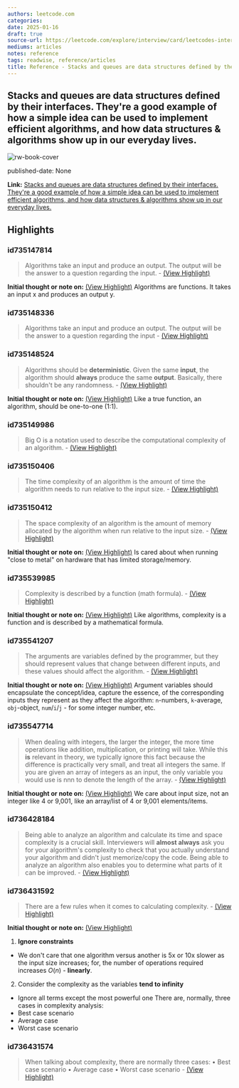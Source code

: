 ```yaml
---
authors: leetcode.com
categories:
date: 2025-01-16
draft: true
source-url: https://leetcode.com/explore/interview/card/leetcodes-interview-crash-course-data-structures-and-algorithms/715/introduction/4654/
mediums: articles
notes: reference
tags: readwise, reference/articles
title: Reference - Stacks and queues are data structures defined by their interfaces. They're a good example of how a simple idea can be used to implement efficient algorithms, and how data structures & algorithms show up in our everyday lives.
---
```

## Stacks and queues are data structures defined by their interfaces. They're a good example of how a simple idea can be used to implement efficient algorithms, and how data structures & algorithms show up in our everyday lives.

![rw-book-cover](https://leetcode.com/static/images/LeetCode_Sharing.png)

published-date: None

**Link:** [Stacks and queues are data structures defined by their interfaces. They're a good example of how a simple idea can be used to implement efficient algorithms, and how data structures & algorithms show up in our everyday lives.](https://leetcode.com/explore/interview/card/leetcodes-interview-crash-course-data-structures-and-algorithms/715/introduction/4654/)

## Highlights
### id735147814

> Algorithms take an input and produce an output. The output will be the answer to a question regarding the input.
> \- [(View Highlight)](https://read.readwise.io/read/01j0mt9sjfr6skrd54z2mnvs4h)

**Initial thought or note on:** [(View Highlight)](https://read.readwise.io/read/01j0mt9sjfr6skrd54z2mnvs4h)
Algorithms are functions. It takes an input x and produces an output y.

### id735148336

> Algorithms take an input and produce an output. The output will be the answer to a question regarding the input
> \- [(View Highlight)](https://read.readwise.io/read/01j0mtjv41hd2wtv4m4qfjbhrr)

### id735148524

> Algorithms should be **deterministic**. Given the same **input**, the algorithm should **always** produce the same **output**. Basically, there shouldn't be any randomness.
> \- [(View Highlight)](https://read.readwise.io/read/01j0mtr94mrdskgvzj4grd9aj3)

**Initial thought or note on:** [(View Highlight)](https://read.readwise.io/read/01j0mtr94mrdskgvzj4grd9aj3)
Like a true function, an algorithm, should be one-to-one (1:1).

### id735149986

> Big O is a notation used to describe the computational complexity of an algorithm.
> \- [(View Highlight)](https://read.readwise.io/read/01j0mv5kdjv2r9scyaf20yd89b)

### id735150406

> The time complexity of an algorithm is the amount of time the algorithm needs to run relative to the input size.
> \- [(View Highlight)](https://read.readwise.io/read/01j0mvec3vnmr41y7yz9a23zhk)

### id735150412

> The space complexity of an algorithm is the amount of memory allocated by the algorithm when run relative to the input size.
> \- [(View Highlight)](https://read.readwise.io/read/01j0mvefmdbxvqezaznds2r0qs)

**Initial thought or note on:** [(View Highlight)](https://read.readwise.io/read/01j0mvefmdbxvqezaznds2r0qs)
Is cared about when running "close to metal" on hardware that has limited storage/memory.

### id735539985

> Complexity is described by a function (math formula).
> \- [(View Highlight)](https://read.readwise.io/read/01j0qm7pvc51tksxdf8hcqk821)

**Initial thought or note on:** [(View Highlight)](https://read.readwise.io/read/01j0qm7pvc51tksxdf8hcqk821)
Like algorithms, complexity is a function and is described by a mathematical formula.

### id735541207

> The arguments are variables defined by the programmer, but they should represent values that change between different inputs, and these values should affect the algorithm.
> \- [(View Highlight)](https://read.readwise.io/read/01j0qmnq0rxz38ybj3p5sk9cnk)

**Initial thought or note on:** [(View Highlight)](https://read.readwise.io/read/01j0qmnq0rxz38ybj3p5sk9cnk)
Argument variables should encapsulate the concept/idea, capture the essence, of the corresponding inputs they represent as they affect the algorithm: `n`-numbers, `k`-average, `obj`-object, `num`/`i`/`j` - for some integer number, etc.

### id735547714

> When dealing with integers, the larger the integer, the more time operations like addition, multiplication, or printing will take. While this **is** relevant in theory, we typically ignore this fact because the difference is practically very small, and treat all integers the same. If you are given an array of integers as an input, the only variable you would use is nnn to denote the length of the array.
> \- [(View Highlight)](https://read.readwise.io/read/01j0qp9a6kvpgnhsahg66kmwxj)

**Initial thought or note on:** [(View Highlight)](https://read.readwise.io/read/01j0qp9a6kvpgnhsahg66kmwxj)
We care about input size, not an integer like 4 or 9,001, like an array/list of 4 or 9,001 elements/items.

### id736428184

> Being able to analyze an algorithm and calculate its time and space complexity is a crucial skill. Interviewers will **almost always** ask you for your algorithm's complexity to check that you actually understand your algorithm and didn't just memorize/copy the code. Being able to analyze an algorithm also enables you to determine what parts of it can be improved.
> \- [(View Highlight)](https://read.readwise.io/read/01j0wryergqrerpbyvtsb3waac)

### id736431592

> There are a few rules when it comes to calculating complexity.
> \- [(View Highlight)](https://read.readwise.io/read/01j0wt7wmp5bn4p4267fdztgs1)

**Initial thought or note on:** [(View Highlight)](https://read.readwise.io/read/01j0wt7wmp5bn4p4267fdztgs1)
1. **Ignore constraints**
- We don't care that one algorithm versus another is 5x or 10x slower as the input size increases; for, the number of operations required increases $O\left(n\right)$ - **linearly**.
2. Consider the complexity as the variables **tend to infinity**
- Ignore all terms except the most powerful one
There are, normally, three cases in complexity analysis:
- Best case scenario
- Average case
- Worst case scenario

### id736431574

> When talking about complexity, there are normally three cases:
>   • Best case scenario
>   • Average case
>   • Worst case scenario
> \- [(View Highlight)](https://read.readwise.io/read/01j0wt74ecxw4x5fe8hj8tjry1)



